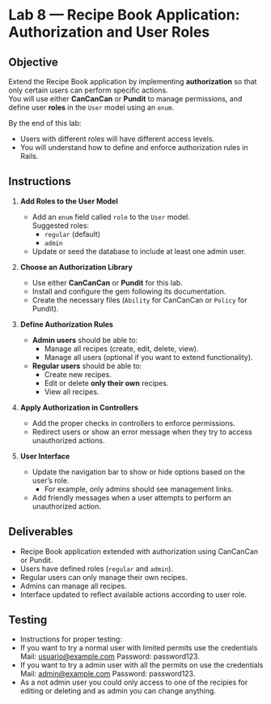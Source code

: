 # Lab 8 — Recipe Book Application: Authorization and User Roles

## Objective
Extend the Recipe Book application by implementing **authorization** so that only certain users can perform specific actions.  
You will use either **CanCanCan** or **Pundit** to manage permissions, and define user **roles** in the `User` model using an `enum`.

By the end of this lab:
- Users with different roles will have different access levels.
- You will understand how to define and enforce authorization rules in Rails.

## Instructions
1. **Add Roles to the User Model**
   - Add an `enum` field called `role` to the `User` model.  
     Suggested roles:
       - `regular` (default)
       - `admin`
   - Update or seed the database to include at least one admin user.

2. **Choose an Authorization Library**
   - Use either **CanCanCan** or **Pundit** for this lab.  
   - Install and configure the gem following its documentation.
   - Create the necessary files (`Ability` for CanCanCan or `Policy` for Pundit).

3. **Define Authorization Rules**
   - **Admin users** should be able to:
     - Manage all recipes (create, edit, delete, view).
     - Manage all users (optional if you want to extend functionality).
   - **Regular users** should be able to:
     - Create new recipes.
     - Edit or delete **only their own** recipes.
     - View all recipes.

4. **Apply Authorization in Controllers**
   - Add the proper checks in controllers to enforce permissions.
   - Redirect users or show an error message when they try to access unauthorized actions.

5. **User Interface**
   - Update the navigation bar to show or hide options based on the user’s role.
     - For example, only admins should see management links.
   - Add friendly messages when a user attempts to perform an unauthorized action.

## Deliverables
- Recipe Book application extended with authorization using CanCanCan or Pundit.
- Users have defined roles (`regular` and `admin`).
- Regular users can only manage their own recipes.
- Admins can manage all recipes.
- Interface updated to reflect available actions according to user role.

## Testing
- Instructions for proper testing:
- If you want to try a normal user with limited permits use the credentials Mail: usuario@example.com Password: password123.
- If you want to try a admin user with all the permits on use the credentials Mail: admin@example.com Password: password123.
- As a not admin user you could only access to one of the recipies for editing or deleting and as admin you can change anything.
  

